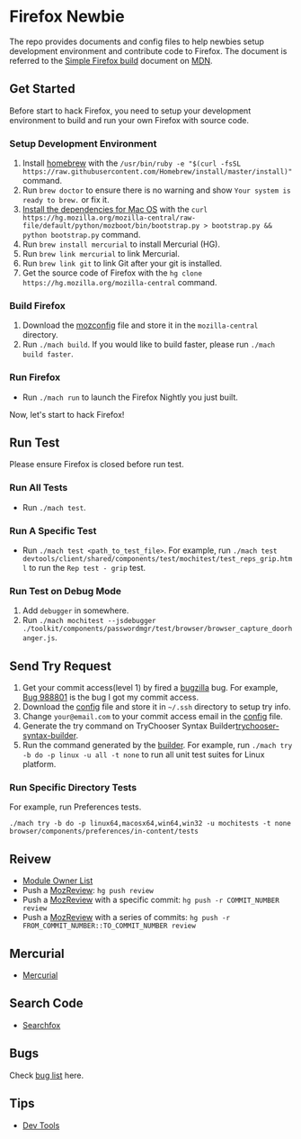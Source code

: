 # Firefox Newbie
The repo provides documents and config files to help newbies setup development environment and contribute code to Firefox. The document is referred to the [Simple Firefox build][simple-firefox-build] document on [MDN][mdn].

## Get Started
Before start to hack Firefox, you need to setup your development environment to build and run your own Firefox with source code.

### Setup Development Environment
1. Install [homebrew][homebrew] with the `/usr/bin/ruby -e "$(curl -fsSL https://raw.githubusercontent.com/Homebrew/install/master/install)"` command.
2. Run `brew doctor` to ensure there is no warning and show `Your system is ready to brew.` or fix it.
3. [Install the dependencies for Mac OS][macos-dependencies] with the `curl https://hg.mozilla.org/mozilla-central/raw-file/default/python/mozboot/bin/bootstrap.py > bootstrap.py && python bootstrap.py` command.
4. Run `brew install mercurial` to install Mercurial (HG).
5. Run `brew link mercurial` to link Mercurial.
6. Run `brew link git` to link Git after your git is installed.
7. Get the source code of Firefox with the `hg clone https://hg.mozilla.org/mozilla-central` command.

### Build Firefox
1. Download the [mozconfig][mozconfig] file and store it in the `mozilla-central` directory.
2. Run `./mach build`. If you would like to build faster, please run `./mach build faster`.

### Run Firefox
* Run `./mach run` to launch the Firefox Nightly you just built.

Now, let's start to hack Firefox!

## Run Test
Please ensure Firefox is closed before run test.

### Run All Tests
* Run `./mach test`.

### Run A Specific Test
* Run `./mach test <path_to_test_file>`. For example, run `./mach test devtools/client/shared/components/test/mochitest/test_reps_grip.html` to run the `Rep test - grip` test.

### Run Test on Debug Mode
1. Add `debugger` in somewhere.
2. Run `./mach mochitest --jsdebugger ./toolkit/components/passwordmgr/test/browser/browser_capture_doorhanger.js`.

## Send Try Request
1. Get your commit access(level 1) by fired a [bugzilla][bugzilla] bug. For example, [Bug 988801][bug-988801] is the bug I got my commit access.
2. Download the [config][try-config] file and store it in `~/.ssh` directory to setup try info.
3. Change `your@email.com` to your commit access email in the [config][try-config] file.
4. Generate the try command on TryChooser Syntax Builder[trychooser-syntax-builder].
5. Run the command generated by the [builder][trychooser-syntax-builder]. For example, run `./mach try -b do -p linux -u all -t none` to run all unit test suites for Linux platform.

### Run Specific Directory Tests
For example, run Preferences tests.
```
./mach try -b do -p linux64,macosx64,win64,win32 -u mochitests -t none browser/components/preferences/in-content/tests
```

## Reivew
* [Module Owner List][module-owner-list]
* Push a [MozReview][moz-review]: `hg push review`
* Push a [MozReview][moz-review] with a specific commit: `hg push -r COMMIT_NUMBER review`
* Push a [MozReview][moz-review] with a series of commits: `hg push -r FROM_COMMIT_NUMBER::TO_COMMIT_NUMBER review`

## Mercurial
* [Mercurial][mercurial]

## Search Code
* [Searchfox][searchfox]

## Bugs
Check [bug list][bug-list] here.

## Tips
* [Dev Tools][devtools]

[homebrew]: http://brew.sh
[macos-dependencies]: https://developer.mozilla.org/en-US/docs/Mozilla/Developer_guide/Build_Instructions/Mac_OS_X_Prerequisites
[mozconfig]: https://github.com/evanxd/firefox-newbie/blob/master/mozconfig
[simple-firefox-build]: https://developer.mozilla.org/en-US/docs/Mozilla/Developer_guide/Build_Instructions/Simple_Firefox_build
[mdn]: https://developer.mozilla.org
[try-config]: https://github.com/evanxd/firefox-newbie/blob/master/config
[trychooser-syntax-builder]: http://trychooser.pub.build.mozilla.org
[bugzilla]: https://bugzilla.mozilla.org
[bug-988801]: http://bugzil.la/[bug-988801
[devtools]: https://github.com/evanxd/firefox-newbie/blob/master/dev-tools.md
[mercurial]: https://github.com/evanxd/firefox-newbie/blob/master/mercurial.md
[bug-list]: https://github.com/evanxd/firefox-newbie/blob/master/bugs.md
[searchfox]: http://searchfox.org
[module-owner-list]: https://wiki.mozilla.org/Modules/All
[moz-review]: http://mozilla-version-control-tools.readthedocs.io/en/latest/mozreview.html
